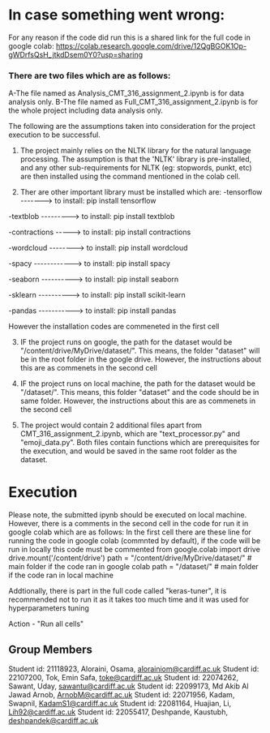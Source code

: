 # In case something went wrong:
For any reason if the code did run this is a shared link for the full code in google colab:
https://colab.research.google.com/drive/12QgBGOK1Op-gWDrfsQsH_jtkdDsem0Y0?usp=sharing




### There are two files which are as follows: 
A-The file named as Analysis_CMT_316_assignment_2.ipynb is for data analysis only.
B-The file named as Full_CMT_316_assignment_2.ipynb is for the whole project including data analysis only.

The following are the assumptions taken into consideration for the project execution to be successful.

1. The project mainly relies on the NLTK library for the natural language processing. The assumption is that the 'NLTK' library is pre-installed, and any other sub-requirements for NLTK (eg: stopwords, punkt, etc) are then installed using the command mentioned in the colab cell.

2. Ther are other important library must be installed which are: 
 -tensorflow -------> to install: pip install tensorflow 
 
 -textblob ---------> to install: pip install textblob
 
 -contractions -----> to install: pip install contractions
 
 -wordcloud --------> to install: pip install wordcloud 
 
 -spacy ------------> to install: pip install spacy
 
 -seaborn ----------> to install: pip install seaborn
 
 -sklearn ----------> to install: pip install scikit-learn
 
 -pandas -----------> to install: pip install pandas
 
However the installation codes are commeneted in the first cell

3. IF the project runs on google, the path for the dataset would be "/content/drive/MyDrive/dataset/". This means, the folder "dataset" will be in the root folder in the google drive. However, the instructions about this are as commenets in the second cell

4. IF the project runs on local machine, the path for the dataset would be "/dataset/". This means, this folder "dataset" and the code should be in same folder. However, the instructions about this are as commenets in the second cell


5. The project would contain 2 additional files apart from CMT_316_assignment_2.ipynb, which are "text_processor.py" and "emoji_data.py". Both files contain functions which are prerequisites for the execution, and would be saved in the same root folder as the dataset.

# Execution

Please note, the submitted ipynb should be executed on local machine. However, there is a comments in the second cell in the code for run it in google colab which are as follows:
In the first cell there are these line for running the code in google colab (commnted by default), if the code will be run in locally this code must be commented
from google.colab import drive
drive.mount('/content/drive') 
path = "/content/drive/MyDrive/dataset/" #  main folder if the code ran in google colab
path = "/dataset/" # main folder if the code ran in local machine

Addtionally, there is part in the full code called "keras-tuner", it is recommended not to run it as it takes too much time and it was used for hyperparameters tuning 

Action - "Run all cells"





## Group Members

Student id: 21118923, Aloraini, Osama, [alorainiom@cardiff.ac.uk](mailto:alorainiom@cardiff.ac.uk)
Student id: 22107200, Tok, Emin Safa, [toke@cardiff.ac.uk](mailto:toke@cardiff.ac.uk)
Student id: 22074262, Sawant, Uday, [sawantu@cardiff.ac.uk](mailto:sawantu@cardiff.ac.uk)
Student id: 22099173, Md Akib Al Jawad Arnob, [ArnobM@cardiff.ac.uk](mailto:ArnobM@cardiff.ac.uk)
Student id: 22071956, Kadam, Swapnil, [KadamS1@cardiff.ac.uk](mailto:KadamS1@cardiff.ac.uk)
Student id: 22081164, Huajian, Li, [Lih92@cardiff.ac.uk](mailto:Lih92@cardiff.ac.uk)
Student id: 22055417, Deshpande, Kaustubh, [deshpandek@cardiff.ac.uk](mailto:deshpandek@cardiff.ac.uk)
